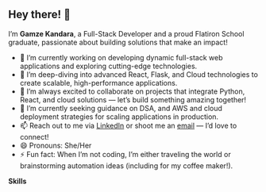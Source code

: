 ## Hey there! 👋  
I’m **Gamze Kandara**, a Full-Stack Developer and a proud Flatiron School graduate, passionate about building solutions that make an impact!

- 🔭 I’m currently working on developing dynamic full-stack web applications and exploring cutting-edge technologies.
- 🌱 I’m deep-diving into advanced React, Flask, and Cloud technologies to create scalable, high-performance applications.
- 👯 I’m always excited to collaborate on projects that integrate Python, React, and cloud solutions — let’s build something amazing together!
- 🤔 I’m currently seeking guidance on DSA, and AWS and cloud deployment strategies for scaling applications in production.
- 📫 Reach out to me via [LinkedIn](https://www.linkedin.com/in/gamzekandara) or shoot me an [email](mailto:gamze.kandara@example.com) — I’d love to connect!
- 😄 Pronouns: She/Her
- ⚡ Fun fact: When I’m not coding, I’m either traveling the world or brainstorming automation ideas (including for my coffee maker!).

**Skills**
